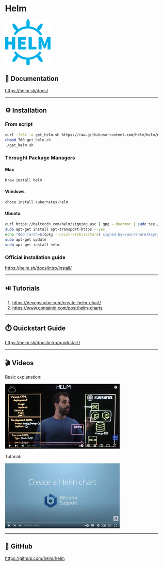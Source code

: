 # Helm


[<img src="../../assets/helm/helm_logo.png" width="150"/>](../../assets/helm/helm_logo.png)

## 📘 Documentation
https://helm.sh/docs/

---

## ⚙️ Installation

### From script
```bash
curl -fsSL -o get_helm.sh https://raw.githubusercontent.com/helm/helm/main/scripts/get-helm-3
chmod 700 get_helm.sh
./get_helm.sh
```

### Throught Package Managers
#### Mac
```bash
brew install helm
```
#### Windows
```bash
choco install kubernetes-helm
```
#### Ubuntu
```bash
curl https://baltocdn.com/helm/signing.asc | gpg --dearmor | sudo tee /usr/share/keyrings/helm.gpg > /dev/null
sudo apt-get install apt-transport-https --yes
echo "deb [arch=$(dpkg --print-architecture) signed-by=/usr/share/keyrings/helm.gpg] https://baltocdn.com/helm/stable/debian/ all main" | sudo tee /etc/apt/sources.list.d/helm-stable-debian.list
sudo apt-get update
sudo apt-get install helm
```
### Official installation guide
https://helm.sh/docs/intro/install/

---

## ⏯️ Tutorials
1. https://devopscube.com/create-helm-chart/
2. https://www.containiq.com/post/helm-charts

---

## ⏱️ Quickstart Guide
https://helm.sh/docs/intro/quickstart/

---

## 🎬 Videos
Basic explanation:

[<img src="../../assets/helm/helm_video_01.png" width="75%">](https://www.youtube.com/watch?v=fy8SHvNZGeE "Helm tutorial")

Tutorial:

[<img src="../../assets/helm/helm_video_02.png" width="75%">](https://www.youtube.com/watch?v=TJ9hPLn0oAs "Helm tutorial")

---

## 🌵 GitHub
https://github.com/helm/helm